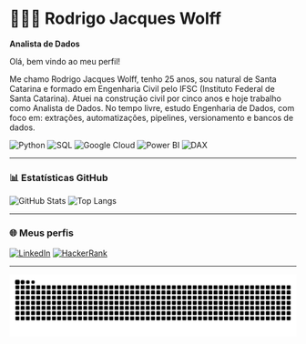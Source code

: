# 👨🏻‍💻 Rodrigo Jacques Wolff

**Analista de Dados**

Olá, bem vindo ao meu perfil!

Me chamo Rodrigo Jacques Wolff, tenho 25 anos, sou natural de Santa Catarina e formado em Engenharia Civil pelo IFSC (Instituto Federal de Santa Catarina). Atuei na construção civil por cinco anos e hoje trabalho como Analista de Dados. No tempo livre, estudo Engenharia de Dados, com foco em: extrações, automatizações, pipelines, versionamento e bancos de dados.

![Python](https://img.shields.io/badge/-Python-3776AB?style=flat&logo=python&logoColor=white)
![SQL](https://img.shields.io/badge/-SQL-4479A1?style=flat&logo=postgresql&logoColor=white)
![Google Cloud](https://img.shields.io/badge/-Google%20Cloud-4285F4?style=flat&logo=googlecloud&logoColor=white)
![Power BI](https://img.shields.io/badge/-Power%20BI-F2C811?style=flat&logo=powerbi&logoColor=black)
![DAX](https://img.shields.io/badge/-DAX-0C223F?style=flat&logoColor=white)

---

### 📊 Estatísticas GitHub

<p align="left">
  <img 
    src="https://github-readme-stats.vercel.app/api?username=RodrigoJacquesW&show_icons=true&theme=tokyonight&include_all_commits=false" 
    alt="GitHub Stats" 
    height="150"
  />
  <img 
    src="https://github-readme-stats.vercel.app/api/top-langs/?username=RodrigoJacquesW&theme=tokyonight&layout=compact&custom_title=Tecnologias" 
    alt="Top Langs" 
    height="150"
  />
</p>

---

### 🌐 Meus perfis

[![LinkedIn](https://img.shields.io/badge/-LinkedIn-%230077B5?style=flat&logo=linkedin&logoColor=white)](https://www.linkedin.com/in/Rodrigo-Jacques-Wolff)
[![HackerRank](https://img.shields.io/badge/-HackerRank-2EC866?style=flat&logo=HackerRank&logoColor=white)](https://www.hackerrank.com/profile/rodrigojacquesw)

---

<p align="center">
  <img src="https://raw.githubusercontent.com/RodrigoJacquesW/RodrigoJacquesW/output/snake.svg" alt="Snake animation">
</p>
